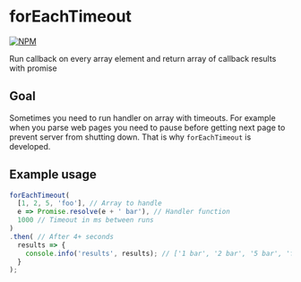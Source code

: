 # forEachTimeout

[![NPM](https://nodei.co/npm/foreach-timeout.png)](https://npmjs.org/package/foreach-timeout)

Run callback on every array element and return array of callback results with promise

## Goal

Sometimes you need to run handler on array with timeouts. For example when you parse web pages you need to pause before getting next page to prevent server from shutting down. 
That is why `forEachTimeout` is developed.

## Example usage

```js
forEachTimeout(
  [1, 2, 5, 'foo'], // Array to handle
  e => Promise.resolve(e + ' bar'), // Handler function
  1000 // Timeout in ms between runs
)
.then( // After 4+ seconds
  results => {
    console.info('results', results); // ['1 bar', '2 bar', '5 bar', 'foo bar']
  }
);
```
